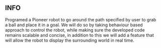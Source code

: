 
## INFO

Programed a Pioneer robot to go around the path specified by user to grab a ball and place it in a goal.
We will do so by taking behaviour based approach to control the robot, while making sure the developed 
code remains scalable and concise, in addition to this we will add a feature that will allow the robot 
to display the surrounding world in real time.
